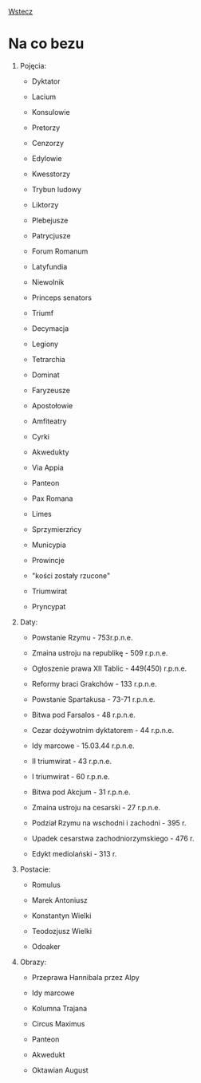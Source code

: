 [Wstecz](../historia.md)

# Na co bezu

1. Pojęcia:

    - Dyktator

    - Lacium

    - Konsulowie

    - Pretorzy

    - Cenzorzy

    - Edylowie

    - Kwesstorzy

    - Trybun ludowy

    - Liktorzy

    - Plebejusze

    - Patrycjusze

    - Forum Romanum

    - Latyfundia

    - Niewolnik

    - Princeps senators

    - Triumf

    - Decymacja

    - Legiony

    - Tetrarchia

    - Dominat

    - Faryzeusze

    - Apostołowie

    - Amfiteatry

    - Cyrki

    - Akwedukty

    - Via Appia

    - Panteon

    - Pax Romana

    - Limes

    - Sprzymierzńcy

    - Municypia

    - Prowincje

    - "kości zostały rzucone"

    - Triumwirat

    - Pryncypat

2. Daty:

    - Powstanie Rzymu - 753r.p.n.e.

    - Zmaina ustroju na republikę - 509 r.p.n.e.

    - Ogłoszenie prawa XII Tablic - 449(450) r.p.n.e.

    - Reformy braci Grakchów - 133 r.p.n.e.

    - Powstanie Spartakusa - 73-71 r.p.n.e.

    - Bitwa pod Farsalos - 48 r.p.n.e.

    - Cezar dożywotnim dyktatorem - 44 r.p.n.e.

    - Idy marcowe - 15.03.44 r.p.n.e.

    - II triumwirat - 43 r.p.n.e.

    - I triumwirat - 60 r.p.n.e.

    - Bitwa pod Akcjum - 31 r.p.n.e.

    - Zmaina ustroju na cesarski - 27 r.p.n.e.

    - Podział Rzymu na wschodni i zachodni - 395 r.

    - Upadek cesarstwa zachodniorzymskiego - 476 r.

    - Edykt mediolański - 313 r.

3. Postacie:

    - Romulus

    - Marek Antoniusz

    - Konstantyn Wielki

    - Teodozjusz Wielki

    - Odoaker

4. Obrazy:

    - Przeprawa Hannibala przez Alpy

    - Idy marcowe

    - Kolumna Trajana

    - Circus Maximus

    - Panteon

    - Akwedukt

    - Oktawian August
